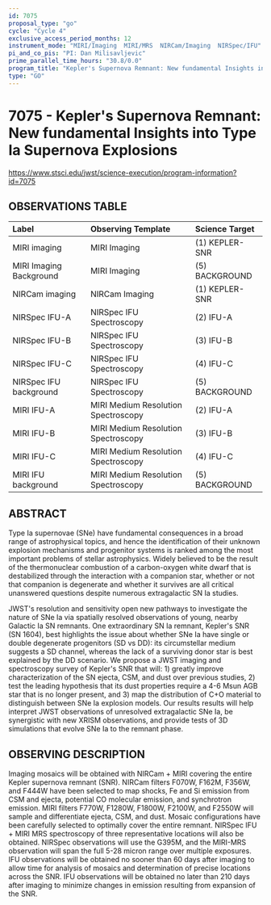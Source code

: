 ```yaml
---
id: 7075
proposal_type: "go"
cycle: "Cycle 4"
exclusive_access_period_months: 12
instrument_mode: "MIRI/Imaging  MIRI/MRS  NIRCam/Imaging  NIRSpec/IFU"
pi_and_co_pis: "PI: Dan Milisavljevic"
prime_parallel_time_hours: "30.8/0.0"
program_title: "Kepler's Supernova Remnant: New fundamental Insights into Type Ia Supernova Explosions"
type: "GO"
---
```

# 7075 - Kepler's Supernova Remnant: New fundamental Insights into Type Ia Supernova Explosions
https://www.stsci.edu/jwst/science-execution/program-information?id=7075
## OBSERVATIONS TABLE
| Label                        | Observing Template                    | Science Target        |
| :--------------------------- | :------------------------------------ | :-------------------- |
| MIRI imaging                 | MIRI Imaging                          | (1) KEPLER-SNR        |
| MIRI Imaging Background      | MIRI Imaging                          | (5) BACKGROUND        |
| NIRCam imaging               | NIRCam Imaging                        | (1) KEPLER-SNR        |
| NIRSpec IFU-A                | NIRSpec IFU Spectroscopy              | (2) IFU-A             |
| NIRSpec IFU-B                | NIRSpec IFU Spectroscopy              | (3) IFU-B             |
| NIRSpec IFU-C                | NIRSpec IFU Spectroscopy              | (4) IFU-C             |
| NIRSpec IFU background       | NIRSpec IFU Spectroscopy              | (5) BACKGROUND        |
| MIRI IFU-A                   | MIRI Medium Resolution Spectroscopy   | (2) IFU-A             |
| MIRI IFU-B                   | MIRI Medium Resolution Spectroscopy   | (3) IFU-B             |
| MIRI IFU-C                   | MIRI Medium Resolution Spectroscopy   | (4) IFU-C             |
| MIRI IFU background          | MIRI Medium Resolution Spectroscopy   | (5) BACKGROUND        |

## ABSTRACT

Type Ia supernovae (SNe) have fundamental consequences in a broad range of astrophysical topics, and hence the identification of their unknown explosion mechanisms and progenitor systems is ranked among the most important problems of stellar astrophysics. Widely believed to be the result of the thermonuclear combustion of a carbon-oxygen white dwarf that is destabilized through the interaction with a companion star, whether or not that companion is degenerate and whether it survives are all critical unanswered questions despite numerous extragalactic SN Ia studies.

JWST's resolution and sensitivity open new pathways to investigate the nature of SNe Ia via spatially resolved observations of young, nearby Galactic Ia SN remnants. One extraordinary SN Ia remnant, Kepler's SNR (SN 1604), best highlights the issue about whether SNe Ia have single or double degenerate progenitors (SD vs DD): its circumstellar medium suggests a SD channel, whereas the lack of a surviving donor star is best explained by the DD scenario. We propose a JWST imaging and spectroscopy survey of Kepler's SNR that will: 1) greatly improve characterization of the SN ejecta, CSM, and dust over previous studies, 2) test the leading hypothesis that its dust properties require a 4-6 Msun AGB star that is no longer present, and 3) map the distribution of C+O material to distinguish between SNe Ia explosion models. Our results results will help interpret JWST observations of unresolved extragalactic SNe Ia, be synergistic with new XRISM observations, and provide tests of 3D simulations that evolve SNe Ia to the remnant phase.

## OBSERVING DESCRIPTION

Imaging mosaics will be obtained with NIRCam + MIRI covering the entire Kepler supernova remnant (SNR). NIRCam filters F070W, F162M, F356W, and F444W have been selected to map shocks, Fe and Si emission from CSM and ejecta, potential CO molecular emission, and synchrotron emission. MIRI filters F770W, F1280W, F1800W, F2100W, and F2550W will sample and differentiate ejecta, CSM, and dust. Mosaic configurations have been carefully selected to optimally cover the entire remnant. NIRSpec IFU + MIRI MRS spectroscopy of three representative locations will also be obtained. NIRSpec observations will use the G395M, and the MIRI-MRS observation will span the full 5-28 micron range over multiple exposures. IFU observations will be obtained no sooner than 60 days after imaging to allow time for analysis of mosaics and determination of precise locations across the SNR. IFU observations will be obtained no later than 210 days after imaging to minimize changes in emission resulting from expansion of the SNR.